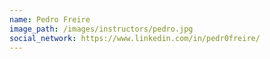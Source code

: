 ```yaml
---
name: Pedro Freire
image_path: /images/instructors/pedro.jpg
social_network: https://www.linkedin.com/in/pedr0freire/
---
```

